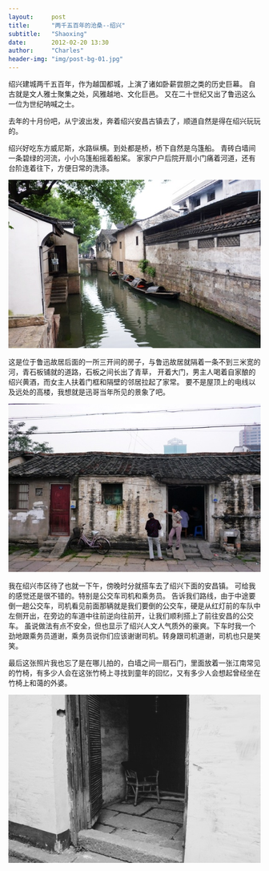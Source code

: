 ```yaml
---
layout:     post
title:      "两千五百年的沧桑--绍兴"
subtitle:   "Shaoxing"
date:       2012-02-20 13:30
author:     "Charles"
header-img: "img/post-bg-01.jpg"
---
```


绍兴建城两千五百年，作为越国都城，上演了诸如卧薪尝胆之类的历史巨幕。
自古就是文人雅士聚集之处，风雅越地、文化巨邑。
又在二十世纪又出了鲁迅这么一位为世纪呐喊之士。

去年的十月份吧，从宁波出发，奔着绍兴安昌古镇去了，顺道自然是得在绍兴玩玩的。

绍兴好吃东方威尼斯，水路纵横。到处都是桥，桥下自然是乌篷船。
青砖白墙间一条碧绿的河流，小小乌篷船摇着船桨。
家家户户后院开扇小门痛着河道，还有台阶连着往下，方便日常的洗涤。

![shaoxing1](/img/shaoxing1.jpg)

这是位于鲁迅故居后面的一所三开间的房子，与鲁迅故居就隔着一条不到三米宽的河，青石板铺就的道路，石板之间长出了青草，
开着大门，男主人喝着自家酿的绍兴黄酒，而女主人扶着门框和隔壁的邻居拉起了家常。
要不是屋顶上的电线以及远处的高楼，我想就是迅哥当年所见的景象了吧。

![shaoxing2](/img/shaoxing2.jpg)

我在绍兴市区待了也就一下午，傍晚时分就搭车去了绍兴下面的安昌镇。
可给我的感觉还是很不错的。特别是公交车司机和乘务员。
告诉我们路线，由于中途要倒一趟公交车，司机看见前面那辆就是我们要倒的公交车，硬是从红灯前的车队中左侧开出，在旁边的车道中往前逆向往前开，让我们顺利搭上了前往安昌的公交车。
虽说做法有点不安全，但也显示了绍兴人文人气质外的豪爽。下车时我一个劲地跟乘务员道谢，乘务员说你们应该谢谢司机。转身跟司机道谢，司机也只是笑笑。

最后这张照片我也忘了是在哪儿拍的，白墙之间一扇石门，里面放着一张江南常见的竹椅，有多少人会在这张竹椅上寻找到童年的回忆，又有多少人会想起曾经坐在竹椅上和蔼的外婆。

![shaoxing3](/img/shaoxing3.jpg)